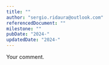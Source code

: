 ```yaml
---
title: ""
author: "sergio.ridaura@outlook.com"
referencedDocument: ""
milestone: ""
pubDate: "2024-"
updatedDate: "2024-"
---
```


Your comment.
